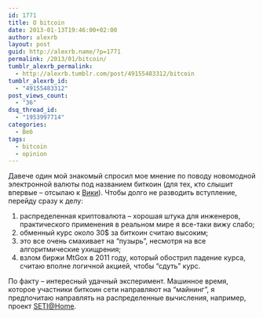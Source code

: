 ```yaml
---
id: 1771
title: О bitcoin
date: 2013-01-13T19:46:00+02:00
author: alexrb
layout: post
guid: http://alexrb.name/?p=1771
permalink: /2013/01/bitcoin/
tumblr_alexrb_permalink:
  - http://alexrb.tumblr.com/post/49155483312/bitcoin
tumblr_alexrb_id:
  - "49155483312"
post_views_count:
  - "36"
dsq_thread_id:
  - "1953997714"
categories:
  - Веб
tags:
  - bitcoin
  - opinion
---
```

Давече один мой знакомый спросил мое мнение по поводу новомодной электронной валюты под названием биткоин (для тех, кто слышит впервые &#8211; отсылаю к [Вики](http://ru.wikipedia.org/wiki/Bitcoin)). Чтобы долго не разводить вступление, перейду сразу к делу:

  1. распределенная криптовалюта &#8211; хорошая штука для инженеров, практического применения в реальном мире я все-таки вижу слабо;
  2. обменный курс около 30$ за биткоин считаю высоким;
  3. это все очень смахивает на &#8220;пузырь&#8221;, несмотря на все алгоритмические ухищрения;
  4. взлом биржи MtGox в 2011 году, который обострил падение курса, считаю вполне логичной акцией, чтобы &#8220;сдуть&#8221; курс.

По факту &#8211; интересный удачный эксперимент. Машинное время, которое участники биткоин сети направляют на &#8220;майнинг&#8221;, я предпочитаю направлять на распределенные вычисления, например, проект [SETI@Home](https://www.google.com.ua/url?sa=t&rct=j&q=&esrc=s&source=web&cd=1&ved=0CDEQFjAA&url=http%3A%2F%2Fsetiathome.berkeley.edu%2F&ei=LBLzUOvPMKSo4ASMrICgBA&usg=AFQjCNE7Tvfo6afud4XTSmeVQ_PRdqJ_8Q&sig2=j7uCGGWe9oMsPh10BoyVGQ&bvm=bv.1357700187,d.Yms).